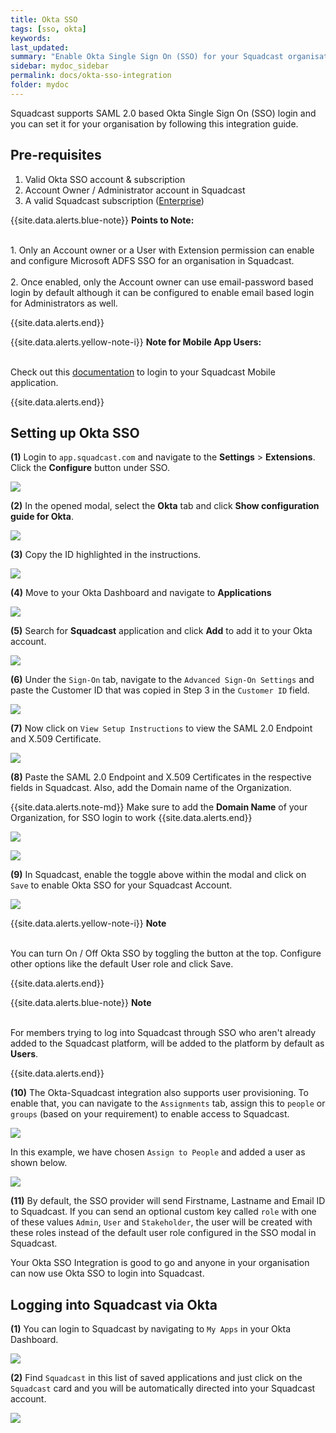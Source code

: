 ```yaml
---
title: Okta SSO
tags: [sso, okta]
keywords:
last_updated:
summary: "Enable Okta Single Sign On (SSO) for your Squadcast organisation"
sidebar: mydoc_sidebar
permalink: docs/okta-sso-integration
folder: mydoc
---
```


Squadcast supports SAML 2.0 based Okta Single Sign On (SSO) login and you can set it for your organisation by following this integration guide.

## Pre-requisites

1. Valid Okta SSO account & subscription
2. Account Owner / Administrator account in Squadcast
3. A valid Squadcast subscription ([Enterprise](https://www.squadcast.com/pricing))

{{site.data.alerts.blue-note}}
<b>Points to Note: </b>
<br/><br/><p>1. Only an Account owner or a User with Extension permission can enable and configure Microsoft ADFS SSO for an organisation in Squadcast.<br/><br/> 2. Once enabled, only the Account owner can use email-password based login by default although it can be configured to enable email based login for Administrators as well.</p>
{{site.data.alerts.end}}

{{site.data.alerts.yellow-note-i}}
<b>Note for Mobile App Users: </b>
<br/><br/><p>Check out this <a href="using-the-mobile-app#section-sso-login-support-for-mobile-apps">documentation</a> to login to your Squadcast Mobile application.</p>
{{site.data.alerts.end}}

## Setting up Okta SSO

**(1)** Login to `app.squadcast.com` and navigate to the **Settings** > **Extensions**. Click the **Configure** button under SSO.

![](images/sso_new_button.png)

**(2)** In the opened modal, select the **Okta** tab and click **Show configuration guide for Okta**.

![](images/okta_sso_new_1.png)

**(3)** Copy the ID highlighted in the instructions.

![](images/okta_sso_new_2.png)

**(4)** Move to your Okta Dashboard and navigate to **Applications**

![](images/okta_4.png)

**(5)** Search for **Squadcast** application and click **Add** to add it to your Okta account.

![](images/okta_5.png)

**(6)** Under the `Sign-On` tab, navigate to the `Advanced Sign-On Settings` and paste the Customer ID that was copied in Step 3 in the `Customer ID` field.

![](images/okta_5_1.png)

**(7)** Now click on `View Setup Instructions` to view the SAML 2.0 Endpoint and X.509 Certificate.

![](images/okta_6.png)

**(8)** Paste the SAML 2.0 Endpoint and X.509 Certificates in the respective fields in Squadcast. Also, add the Domain name of the Organization. 

{{site.data.alerts.note-md}}
Make sure to add the **Domain Name** of your Organization, for SSO login to work
{{site.data.alerts.end}}


![](images/okta_7_new.png)

![](images/okta_sso_new_3.png)

**(9)** In Squadcast, enable the toggle above within the modal and click on `Save` to enable Okta SSO for your Squadcast Account.

![](images/okta_sso_new_4.png)

{{site.data.alerts.yellow-note-i}}
<b>Note</b><br/><br/>

<p>You can turn On / Off Okta SSO by toggling the button at the top. Configure other options like the default User role and click Save.</p>
{{site.data.alerts.end}}

{{site.data.alerts.blue-note}}
<b>Note</b><br/><br/>

<p>For members trying to log into Squadcast through SSO who aren't already added to the Squadcast platform, will be added to the platform by default as <b>Users</b>.</p>
{{site.data.alerts.end}}

**(10)** The Okta-Squadcast integration also supports user provisioning. To enable that, you can navigate to the `Assignments` tab, assign this to `people` or `groups` (based on your requirement) to enable access to Squadcast.

![](images/okta_10.png)

In this example, we have chosen `Assign to People` and added a user as shown below.

![](images/okta_11.png)

**(11)** By default, the SSO provider will send Firstname, Lastname and Email ID to Squadcast. If you can send an optional custom key called `role` with one of these values `Admin`, `User` and `Stakeholder`, the user will be created with these roles instead of the default user role configured in the SSO modal in Squadcast.

Your Okta SSO Integration is good to go and anyone in your organisation can now use Okta SSO to login into Squadcast.

## Logging into Squadcast via Okta

**(1)** You can login to Squadcast by navigating to `My Apps` in your Okta Dashboard.

![](images/okta_12.png)

**(2)** Find `Squadcast` in this list of saved applications and just click on the `Squadcast` card and you will be automatically directed into your Squadcast account.

![](images/okta_13.png)
